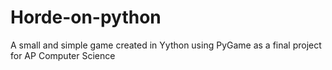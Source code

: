 # Horde-on-python
A small and simple game created in Yython using PyGame as a final project for AP Computer Science

